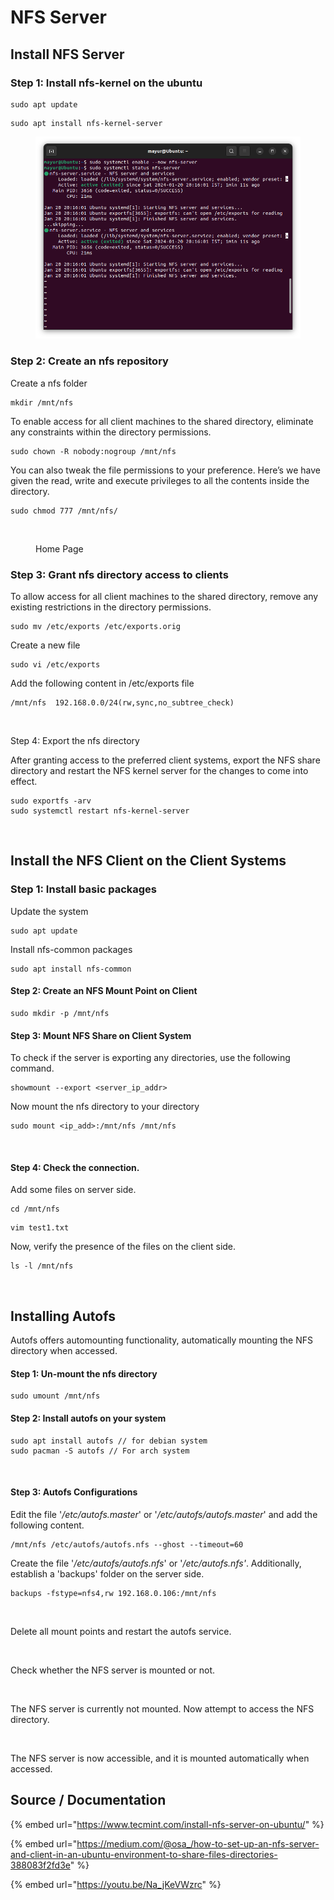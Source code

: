 # NFS Server

## Install NFS Server <a href="#install-nfs-server" id="install-nfs-server"></a>

### Step 1: Install nfs-kernel on the ubuntu <a href="#step-1-install-nfs-kernel-on-the-ubuntu" id="step-1-install-nfs-kernel-on-the-ubuntu"></a>

```
sudo apt update
```

```
sudo apt install nfs-kernel-server
```

<figure><img src="../.gitbook/assets/image (9).png" alt=""><figcaption></figcaption></figure>

### Step 2: Create an nfs repository <a href="#step-2-create-an-nfs-repository" id="step-2-create-an-nfs-repository"></a>

Create a nfs folder

```
mkdir /mnt/nfs
```

To enable access for all client machines to the shared directory, eliminate any constraints within the directory permissions.

```
sudo chown -R nobody:nogroup /mnt/nfs
```

You can also tweak the file permissions to your preference. Here’s we have given the read, write and execute privileges to all the contents inside the directory.

```
sudo chmod 777 /mnt/nfs/
```

<figure><img src="https://bashlogs.gitbook.io/~gitbook/image?url=https:%2F%2F2961128508-files.gitbook.io%2F%7E%2Ffiles%2Fv0%2Fb%2Fgitbook-x-prod.appspot.com%2Fo%2Fspaces%252FuAu6jYJqhZp7YpOWRmwI%252Fuploads%252FOEnW8pjnlbUBXMCbimzE%252FScreenshot%2520from%25202024-01-21%252012-34-12.png%3Falt=media%26token=c6d5c848-1556-49f7-b3ce-a2df4bb8a076&#x26;width=768&#x26;dpr=4&#x26;quality=100&#x26;sign=e9cf820852b896afa6fd81d0eb10040ca6a4787d936347306e6ff1e6678f5b4d" alt=""><figcaption><p>Home Page</p></figcaption></figure>

### Step 3: Grant nfs directory access to clients <a href="#step-3-grant-nfs-directory-access-to-clients" id="step-3-grant-nfs-directory-access-to-clients"></a>

To allow access for all client machines to the shared directory, remove any existing restrictions in the directory permissions.

```
sudo mv /etc/exports /etc/exports.orig
```

Create a new file

```
sudo vi /etc/exports
```

Add the following content in /etc/exports file

```
/mnt/nfs  192.168.0.0/24(rw,sync,no_subtree_check)
```

<figure><img src="https://bashlogs.gitbook.io/~gitbook/image?url=https:%2F%2F2961128508-files.gitbook.io%2F%7E%2Ffiles%2Fv0%2Fb%2Fgitbook-x-prod.appspot.com%2Fo%2Fspaces%252FuAu6jYJqhZp7YpOWRmwI%252Fuploads%252FwTHAx4lVCN5NchV4esVq%252FScreenshot%2520from%25202024-01-21%252012-34-20.png%3Falt=media%26token=612032be-9f42-4f39-9ab3-ffdb8605b73c&#x26;width=768&#x26;dpr=4&#x26;quality=100&#x26;sign=fd4bcaa6d0bd9c03350b7794e7c56a5960fdd5f59ba5b87b08917e86dea18b6b" alt=""><figcaption></figcaption></figure>

Step 4: Export the nfs directory

After granting access to the preferred client systems, export the NFS share directory and restart the NFS kernel server for the changes to come into effect.

```
sudo exportfs -arv
sudo systemctl restart nfs-kernel-server
```

<figure><img src="https://bashlogs.gitbook.io/~gitbook/image?url=https:%2F%2F2961128508-files.gitbook.io%2F%7E%2Ffiles%2Fv0%2Fb%2Fgitbook-x-prod.appspot.com%2Fo%2Fspaces%252FuAu6jYJqhZp7YpOWRmwI%252Fuploads%252FtNftMV440BaeSKHF16bg%252FScreenshot%2520from%25202024-01-21%252012-36-57.png%3Falt=media%26token=8ca9f268-24d6-4936-90e1-842619c4851a&#x26;width=768&#x26;dpr=4&#x26;quality=100&#x26;sign=ddbd3d0579810b6b0e9ed3fac3b53bc2b1072b91316253592b97c6ccb1a217fc" alt=""><figcaption></figcaption></figure>

## Install the NFS Client on the Client Systems <a href="#install-the-nfs-client-on-the-client-systems" id="install-the-nfs-client-on-the-client-systems"></a>

### Step 1: Install basic packages <a href="#step-1-install-basic-packages" id="step-1-install-basic-packages"></a>

Update the system

```
sudo apt update
```

Install nfs-common packages

```
sudo apt install nfs-common
```

#### **Step 2: Create an NFS Mount Point on Client** <a href="#step-2-create-an-nfs-mount-point-on-client" id="step-2-create-an-nfs-mount-point-on-client"></a>

```
sudo mkdir -p /mnt/nfs
```

#### **Step 3: Mount NFS Share on Client System** <a href="#step-3-mount-nfs-share-on-client-system" id="step-3-mount-nfs-share-on-client-system"></a>

To check if the server is exporting any directories, use the following command.

```
showmount --export <server_ip_addr>
```

Now mount the nfs directory to your directory

```
sudo mount <ip_add>:/mnt/nfs /mnt/nfs
```

<figure><img src="https://bashlogs.gitbook.io/~gitbook/image?url=https:%2F%2F2961128508-files.gitbook.io%2F%7E%2Ffiles%2Fv0%2Fb%2Fgitbook-x-prod.appspot.com%2Fo%2Fspaces%252FuAu6jYJqhZp7YpOWRmwI%252Fuploads%252FlZYFQIN59PlQjDnk5Ol8%252Fimage.png%3Falt=media%26token=08f0c4ca-28ac-4fce-9545-a99aeac59b6c&#x26;width=768&#x26;dpr=4&#x26;quality=100&#x26;sign=701f6ecc9f5c05e74d448eb7cf5b36f9ab49946597a6d15bfccc3358097c852f" alt=""><figcaption></figcaption></figure>

#### Step 4: Check the connection. <a href="#step-4-check-the-connection" id="step-4-check-the-connection"></a>

Add some files on server side.

```
cd /mnt/nfs
```

```
vim test1.txt
```

Now, verify the presence of the files on the client side.

```
ls -l /mnt/nfs
```

<figure><img src="https://bashlogs.gitbook.io/~gitbook/image?url=https:%2F%2F2961128508-files.gitbook.io%2F%7E%2Ffiles%2Fv0%2Fb%2Fgitbook-x-prod.appspot.com%2Fo%2Fspaces%252FuAu6jYJqhZp7YpOWRmwI%252Fuploads%252Fx6rFmEt0TBvU3kYcIqOP%252Fimage.png%3Falt=media%26token=e8e1106b-1934-4f89-97eb-8b14d1a076ec&#x26;width=768&#x26;dpr=4&#x26;quality=100&#x26;sign=cc591eda29a301ce147c45750dbf349fc15b0d9ba9f810d6a39b1b47c6f47e0d" alt=""><figcaption></figcaption></figure>

## Installing Autofs <a href="#installing-autofs" id="installing-autofs"></a>

Autofs offers automounting functionality, automatically mounting the NFS directory when accessed.

#### Step 1: Un-mount the nfs directory <a href="#step-1-un-mount-the-nfs-directory" id="step-1-un-mount-the-nfs-directory"></a>

```
sudo umount /mnt/nfs
```

#### Step 2: Install autofs on your system <a href="#step-2-install-autofs-on-your-system" id="step-2-install-autofs-on-your-system"></a>

```
sudo apt install autofs // for debian system
sudo pacman -S autofs // For arch system
```

<figure><img src="https://bashlogs.gitbook.io/~gitbook/image?url=https:%2F%2F2961128508-files.gitbook.io%2F%7E%2Ffiles%2Fv0%2Fb%2Fgitbook-x-prod.appspot.com%2Fo%2Fspaces%252FuAu6jYJqhZp7YpOWRmwI%252Fuploads%252FFaZLOzua5kTN2YN3QZjd%252Fimage.png%3Falt=media%26token=a3f85c1c-4900-4226-a996-3ade351af264&#x26;width=768&#x26;dpr=4&#x26;quality=100&#x26;sign=6721e4b6904046b773854d92ccaa183eb00c3e7d1bfbd107a3795d08413dec18" alt=""><figcaption></figcaption></figure>

#### Step 3: Autofs Configurations <a href="#step-3-autofs-configurations" id="step-3-autofs-configurations"></a>

Edit the file '_/etc/autofs.master_' or '_/etc/autofs/autofs.master_' and add the following content.

```
/mnt/nfs /etc/autofs/autofs.nfs --ghost --timeout=60
```

Create the file '_/etc/autofs/autofs.nfs_' or '_/etc/autofs.nfs'_. Additionally, establish a 'backups' folder on the server side.

```
backups -fstype=nfs4,rw 192.168.0.106:/mnt/nfs
```

<figure><img src="https://bashlogs.gitbook.io/~gitbook/image?url=https:%2F%2F2961128508-files.gitbook.io%2F%7E%2Ffiles%2Fv0%2Fb%2Fgitbook-x-prod.appspot.com%2Fo%2Fspaces%252FuAu6jYJqhZp7YpOWRmwI%252Fuploads%252FXEHQAn5qgD90k1ruxlFT%252Fimage.png%3Falt=media%26token=39881445-c349-4055-a677-1705f4d29fa1&#x26;width=768&#x26;dpr=4&#x26;quality=100&#x26;sign=f5bf0b15a03f78dedae5175daed5df4a250dd7578fc35502a263546cc1212f96" alt=""><figcaption></figcaption></figure>

Delete all mount points and restart the autofs service.

<figure><img src="https://bashlogs.gitbook.io/~gitbook/image?url=https:%2F%2F2961128508-files.gitbook.io%2F%7E%2Ffiles%2Fv0%2Fb%2Fgitbook-x-prod.appspot.com%2Fo%2Fspaces%252FuAu6jYJqhZp7YpOWRmwI%252Fuploads%252FY2pbNxxuwxEbg78r5fXo%252Fimage.png%3Falt=media%26token=ea75817d-84de-48aa-9d6d-e7746dd49910&#x26;width=768&#x26;dpr=4&#x26;quality=100&#x26;sign=1866bbfdd489df2117d53699b8c04405f14738e531cfe87caa6ced57b2c1448e" alt=""><figcaption></figcaption></figure>

Check whether the NFS server is mounted or not.

<figure><img src="https://bashlogs.gitbook.io/~gitbook/image?url=https:%2F%2F2961128508-files.gitbook.io%2F%7E%2Ffiles%2Fv0%2Fb%2Fgitbook-x-prod.appspot.com%2Fo%2Fspaces%252FuAu6jYJqhZp7YpOWRmwI%252Fuploads%252FhBC8vmfDHv0IdWjJNYnD%252Fimage.png%3Falt=media%26token=e651a694-d428-4088-954e-a0f2a8a0af75&#x26;width=768&#x26;dpr=4&#x26;quality=100&#x26;sign=382f05f31e21f4a82622d0388ea34ff6fb4b6b3a0f0792f823e78cae3c20ae93" alt=""><figcaption></figcaption></figure>

The NFS server is currently not mounted. Now attempt to access the NFS directory.

<figure><img src="https://bashlogs.gitbook.io/~gitbook/image?url=https:%2F%2F2961128508-files.gitbook.io%2F%7E%2Ffiles%2Fv0%2Fb%2Fgitbook-x-prod.appspot.com%2Fo%2Fspaces%252FuAu6jYJqhZp7YpOWRmwI%252Fuploads%252Fgs0adiG3zpvX7MXZF4Vf%252Fimage.png%3Falt=media%26token=75fa7c5c-aef5-445c-bad0-78082736b8d3&#x26;width=768&#x26;dpr=4&#x26;quality=100&#x26;sign=95e8a0598778fb2e984cb647a4fe1566933d985b29cd0a63906c8e67ca2248b4" alt=""><figcaption></figcaption></figure>

The NFS server is now accessible, and it is mounted automatically when accessed.

## Source / Documentation

{% embed url="https://www.tecmint.com/install-nfs-server-on-ubuntu/" %}

{% embed url="https://medium.com/@osa_/how-to-set-up-an-nfs-server-and-client-in-an-ubuntu-environment-to-share-files-directories-388083f2fd3e" %}

{% embed url="https://youtu.be/Na_jKeVWzrc" %}
